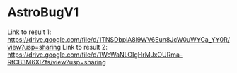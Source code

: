 # AstroBugV1

Link to result 1: https://drive.google.com/file/d/1TNSDbpiA8l9WV6Eun8JcW0uWYCa_YY0R/view?usp=sharing
Link to result 2: https://drive.google.com/file/d/1WcWaNLOIgHrMJxOURma-RtCB3M6XlZfs/view?usp=sharing
